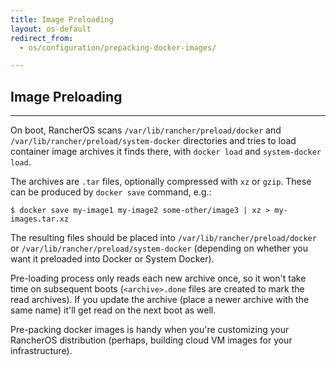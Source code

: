 ```yaml
---
title: Image Preloading
layout: os-default
redirect_from:
  - os/configuration/prepacking-docker-images/

---
```


## Image Preloading
---

On boot, RancherOS scans `/var/lib/rancher/preload/docker` and `/var/lib/rancher/preload/system-docker` directories and tries to load container image archives it finds there, with `docker load` and `system-docker load`.

The archives are `.tar` files, optionally compressed with `xz` or `gzip`. These can be produced by `docker save` command, e.g.:

```
$ docker save my-image1 my-image2 some-other/image3 | xz > my-images.tar.xz
```

The resulting files should be placed into `/var/lib/rancher/preload/docker` or `/var/lib/rancher/preload/system-docker` (depending on whether you want it preloaded into Docker or System Docker).

Pre-loading process only reads each new archive once, so it won't take time on subsequent boots (`<archive>.done` files are created to mark the read archives). If you update the archive (place a newer archive with the same name) it'll get read on the next boot as well.

Pre-packing docker images is handy when you're customizing your RancherOS distribution (perhaps, building cloud VM images for your infrastructure).
